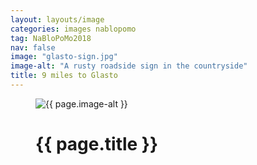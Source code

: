 ```yaml
---
layout: layouts/image
categories: images nablopomo
tag: NaBloPoMo2018
nav: false
image: "glasto-sign.jpg"
image-alt: "A rusty roadside sign in the countryside"
title: 9 miles to Glasto
---
```


<figure class="margin-bottom--xs">
  <img src="{{ site.url }}/assets/{{ page.image }}" alt="{{ page.image-alt }}" />
  <figcaption class="margin-bottom--0 margin-top--xs">
    <h1 class="heading-large margin-bottom--0">{{ page.title }}</h1>
  </figcaption>
</figure>
